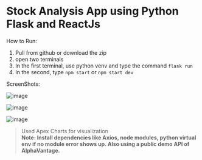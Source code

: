 # **Stock Analysis App using Python Flask and ReactJs**
How to Run: 
1. Pull from github or download the zip
2. open two terminals
3. In the first terminal, use python venv and type the command `flask run`
4. In the second, type `npm start` or `npm start dev`

ScreenShots: 

![image](https://github.com/user-attachments/assets/a33956ea-8071-40f6-98e5-d2f5abe9155f)

![image](https://github.com/user-attachments/assets/f762b642-3ba2-429b-9a12-a1f468ce15db)

![image](https://github.com/user-attachments/assets/d6164aef-49dd-404f-871a-167ad375de04)
> Used Apex Charts for visualization<br/>
**Note: Install dependencies like Axios, node modules, python virtual env if no module error shows up. Also using a public demo API of AlphaVantage.**
